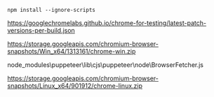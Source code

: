 

```
npm install --ignore-scripts
```

https://googlechromelabs.github.io/chrome-for-testing/latest-patch-versions-per-build.json



https://storage.googleapis.com/chromium-browser-snapshots/Win_x64/1313161/chrome-win.zip



node_modules\puppeteer\lib\cjs\puppeteer\node\BrowserFetcher.js

https://storage.googleapis.com/chromium-browser-snapshots/Linux_x64/901912/chrome-linux.zip

